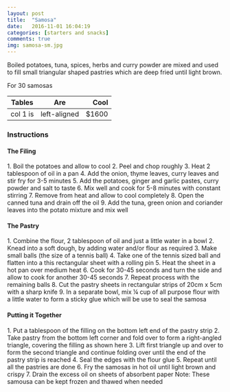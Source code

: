 ```yaml
---
layout: post
title:  "Samosa"
date:   2016-11-01 16:04:19
categories: [starters and snacks]
comments: true
img: samosa-sm.jpg
---
```


Boiled potatoes, tuna, spices, herbs and curry powder are mixed and used to fill small triangular shaped pastries which are deep fried until light brown.

For 30 samosas

<!--more-->

| Tables   |      Are      |  Cool |
|----------|:-------------:|------:|
| col 1 is |  left-aligned | $1600 |

<h3>Instructions</h3>

<h4>The Filing</h4>
1. Boil the potatoes and allow to cool
2. Peel and chop roughly
3. Heat 2 tablespoon of oil in a pan
4. Add the onion, thyme leaves, curry leaves and stir fry for 3-5 minutes
5. Add the potatoes, ginger and garlic pastes, curry powder and salt to taste
6. Mix well and cook for 5-8 minutes with constant stirring
7. Remove from heat and allow to cool completely
8. Open the canned tuna and drain off the oil
9. Add the tuna, green onion and coriander leaves into the potato mixture and mix well

<h4>The Pastry</h4>
1. Combine the flour, 2 tablespoon of oil and just a little water in a bowl
2. Knead into a soft dough, by adding water and/or flour as required
3. Make small balls (the size of a tennis ball)
4. Take one of the tennis sized ball and flatten into a this rectangular sheet with a rolling pin
5. Heat the sheet in a hot pan over medium heat
6. Cook for 30-45 seconds and turn the side and allow to cook for another 30-45 seconds
7. Repeat process with the remaining balls
8. Cut the pastry sheets in rectangular strips of 20cm x 5cm with a sharp knife
9. In a separate bowl, mix ¼ cup of all purpose flour with a little water to form a sticky glue which will be use to seal the samosa

<h4>Putting it Together</h4>
1. Put a tablespoon of the filling on the bottom left end of the pastry strip
2. Take pastry from the bottom left corner and fold over to form a right-angled triangle, covering the filling as shown here
3. Lift first triangle up and over to form the second triangle and continue folding over until the end of the pastry strip is reached
4. Seal the edges with the flour glue
5. Repeat until all the pastries are done
6. Fry the samosas in hot oil until light brown and crispy
7. Drain the excess oil on sheets of absorbent paper
Note: These samousa can be kept frozen and thawed when needed
